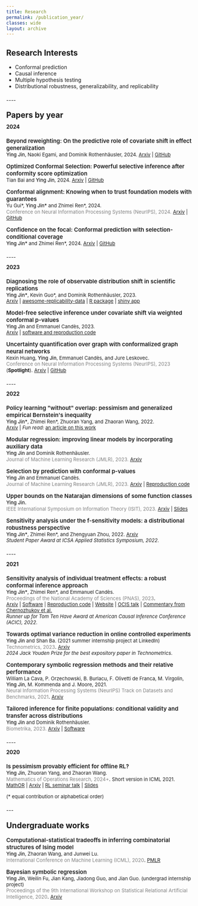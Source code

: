 ```yaml
---
title: Research
permalink: /publication_year/ 
classes: wide
layout: archive
---
```


## Research Interests


- Conformal prediction
- Causal inference 
- Multiple hypothesis testing 
- Distributional robustness, generalizability, and replicability

<p style="margin-bottom: 20px;"> </p>
---- 
<p style="margin-bottom: -10px;"> </p>

## Papers by year
<p style="margin-bottom: -10px;"> </p>

#### 2024

<p style="margin-bottom: 20px;"> </p>

<span style="font-size:15px;font-weight: 600;">Beyond reweighting: On the predictive role of covariate shift in effect generalization</span>   
 <span style="font-size:13px;font-weight:500;">Ying Jin</span><span style="font-size:13px;">, <span style="font-size:13px;">Naoki Egami, and Dominik Rothenhäusler, 2024. [Arxiv](https://arxiv.org/abs/2412.08869) | [GitHub](https://github.com/ying531/predictive-shift)</span> 
 
 
<span style="font-size:15px;font-weight: 600;">Optimized Conformal Selection: Powerful selective inference after conformity score optimization</span>   
 <span style="font-size:13px;">Tian Bai and </span><span style="font-size:13px;font-weight:500;">Ying Jin</span><span style="font-size:13px;">, 2024. [Arxiv](https://arxiv.org/abs/2411.17983) | [GitHub](https://github.com/Tian-Bai/OptCS)</span> 


<span style="font-size:15px;font-weight: 600;">Conformal alignment: Knowing when to trust foundation models with guarantees</span>   
 <span style="font-size:13px;">Yu Gui\*, </span><span style="font-size:13px;font-weight:500;">Ying Jin\*</span><span style="font-size:13px;"> and Zhimei Ren\*, 2024.</span>    
 <span style="color:grey;font-size:13px;">Conference on Neural Information Processing Systems (NeurIPS), 2024.</span> <span style="font-size:13px;">[Arxiv](https://arxiv.org/abs/2405.10301) | [GitHub](https://github.com/yugjerry/conformal-alignment)</span> 
 
<span style="font-size:15px;font-weight: 600;">Confidence on the focal: Conformal prediction with selection-conditional coverage</span>   
 <span style="font-size:13px;font-weight:500;">Ying Jin\*</span><span style="font-size:13px;"> and Zhimei Ren\*, 2024. [Arxiv](https://arxiv.org/abs/2403.03868) | [GitHub](https://github.com/ying531/JOMI-paper)</span> 
 

<p style="margin-bottom: 20px;"> </p>
----
<p style="margin-bottom: -10px;"> </p>

#### 2023

<p style="margin-bottom: 20px;"> </p>

<span style="font-size:15px;font-weight: 600;">Diagnosing the role of observable distribution shift in scientific replications</span>          
  <span style="font-size:13px;font-weight:500;">Ying Jin\*</span><span style="font-size:13px;">, Kevin Guo\*, and Dominik Rothenhäusler, 2023.</span>   
  <span style="font-size:13px;">[Arxiv](https://arxiv.org/abs/2309.01056) | [awesome-replicability-data](https://github.com/ying531/awesome-replicability-data) | [R package](https://github.com/ying531/repDiagnosis) | [shiny app](https://mbzlnj-ying-jin.shinyapps.io/shiny/)</span>

<span style="font-size:15px;font-weight: 600;">Model-free selective inference under covariate shift via weighted conformal p-values</span>    
  <span style="font-size:13px;font-weight:500;">Ying Jin</span><span style="font-size:13px;"> and Emmanuel Candès, 2023.</span>   
  <span style="font-size:13px;">[Arxiv](https://arxiv.org/abs/2307.09291) | [software and reproduction code](https://github.com/ying531/conformal-selection)</span>




<span style="font-size:15px;font-weight: 600;">Uncertainty quantification over graph with conformalized graph neural networks</span>         
  <span style="font-size:13px;">Kexin Huang, </span><span style="font-size:13px;font-weight:500;">Ying Jin</span><span style="font-size:13px;">, Emmanuel Candès, and Jure Leskovec.</span>  
    <span style="color:grey;font-size:13px;">Conference on Neural Information Processing Systems (NeurIPS), 2023</span>  <span style="font-size:13px;">(**Spotlight**)</span>. 
    <span style="font-size:13px;">[Arxiv](https://arxiv.org/abs/2305.14535) | [GitHub](https://github.com/snap-stanford/conformalized-gnn)</span>


<p style="margin-bottom: 20px;"> </p>
----
<p style="margin-bottom: -10px;"> </p>

#### 2022

<p style="margin-bottom: 20px;"> </p>

<span style="font-size:15px;font-weight: 600;">Policy learning "without" overlap: pessimism and generalized empirical Bernstein's inequality</span>          
  <span style="font-size:13px;font-weight:500;">Ying Jin\*</span><span style="font-size:13px;">, Zhimei Ren\*, Zhuoran Yang, and Zhaoran Wang, 2022.</span>    
  <span style="font-size:13px;">[Arxiv](https://arxiv.org/abs/2212.09900) | *Fun read:* [an article on this work](https://gerben-oostra.medium.com/policy-learning-without-overlap-is-it-possible-c304dec76240)</span>

<span style="font-size:15px;font-weight: 600;">Modular regression: improving linear models by incorporating auxiliary data</span>          
  <span style="font-size:13px;font-weight:500;">Ying Jin</span><span style="font-size:13px"> and Dominik Rothenhäusler.</span>    
  <span style="color:grey;font-size:13px;">Journal of Machine Learning Research (JMLR), 2023.</span>  <span style="font-size:13px">[Arxiv](https://arxiv.org/abs/2211.10032)</span>



<span style="font-size:15px;font-weight: 600;">Selection by prediction with conformal p-values</span>         
  <span style="font-size:13px;font-weight:500;">Ying Jin</span><span style="font-size:13px"> and Emmanuel Candès.</span>      
  <span style="color:grey;font-size:13px;">Journal of Machine Learning Research (JMLR), 2023.</span> <span style="font-size:13px">[Arxiv](https://arxiv.org/abs/2210.01408) | [Reproduction code](https://github.com/ying531/selcf_paper)</span>



<span style="font-size:15px;font-weight: 600;">Upper bounds on the Natarajan dimensions of some function classes</span>       
  <span style="font-size:13px;font-weight:500;">Ying Jin.</span>    
  <span style="color:grey;font-size:13px;">IEEE International Symposium on Information Theory (ISIT), 2023.</span>  <span style="font-size:13px">[Arxiv](https://arxiv.org/pdf/2209.07015.pdf) | [Slides](/assets/files/slides_natarajan.pdf)</span>  



<span style="font-size:15px;font-weight: 600;">Sensitivity analysis under the f-sensitivity models: a distributional robustness perspective</span>        
  <span style="font-size:13px;font-weight:500;">Ying Jin\*</span><span style="font-size:13px;">, Zhimei Ren\*, and Zhengyuan Zhou, 2022. [Arxiv](https://arxiv.org/abs/2203.04373)</span>  
  <span style="font-size:13px;">*Student Paper Award at ICSA Applied Statistics Symposium, 2022*.</span>


<p style="margin-bottom: 20px;"> </p>
----
<p style="margin-bottom: -10px;"> </p>

#### 2021

<p style="margin-bottom: 20px;"> </p>

<span style="font-size:15px;font-weight: 600;">Sensitivity analysis of individual treatment effects: a robust conformal inference approach</span>         
  <span style="font-size:13px;font-weight:500;">Ying Jin\*</span><span style="font-size:13px">, Zhimei Ren\*, and Emmanuel Candès.</span>    
  <span style="color:grey;font-size:13px;">Proceedings of the National Academy of Sciences (PNAS), 2023</span>.  
  <span style="font-size:13px">[Arxiv](https://arxiv.org/abs/2111.12161) | [Software](https://github.com/zhimeir/cfsensitivity) | [Reproduction code](https://github.com/ying531/cfsensitivity_paper/blob/main/README.md) | [Website](https://zhimeir.github.io/cfsensitivity/) | [OCIS talk](https://www.youtube.com/watch?v=aM3auY7kgSA) | [Commentary from Chernozhukov et al.](https://www.pnas.org/doi/full/10.1073/pnas.2300458120)</span>    
  <span style="font-size:13px">*Runner up for Tom Ten Have Award at American Causal Inference Conference (ACIC), 2022*.</span>  


<span style="font-size:15px;font-weight: 600;">Towards optimal variance reduction in online controlled experiments</span>        
  <span style="font-size:13px;font-weight:500;">Ying Jin</span><span style="font-size:13px"> and Shan Ba. (2021 summer internship project at LinkedIn) </span>   
  <span style="color:grey;font-size:13px;">Technometrics, 2023</span>. <span style="font-size:13px"> [Arxiv](https://arxiv.org/abs/2110.13406)</span>   
  <span style="font-size:13px">*2024 Jack Youden Prize for the best expository paper in Technometrics*.</span>




<span style="font-size:15px;font-weight: 600;">Contemporary symbolic regression methods and their relative performance</span>        
  <span style="font-size:13px">William La Cava, P. Orzechowski, B. Burlacu, F. Olivetti de Franca, M. Virgolin,</span> <span style="font-size:13px;font-weight:500;">Ying Jin</span><span style="font-size:13px">, M. Kommenda and J. Moore, 2021.</span>    
  <span style="color:grey;font-size:13px;">Neural Information Processing Systems (NeurIPS) Track on Datasets and Benchmarks, 2021</span>. <span style="font-size:13px">[Arxiv](https://arxiv.org/pdf/2107.14351.pdf)</span>


<span style="font-size:15px;font-weight: 600;">Tailored inference for finite populations: conditional validity and transfer across distributions</span>          
  <span style="font-size:13px;font-weight:500;">Ying Jin</span><span style="font-size:13px"> and Dominik Rothenhäusler.</span>     
  <span style="color:grey;font-size:13px;">Biometrika, 2023.</span>  <span style="font-size:13px">[Arxiv](https://arxiv.org/pdf/2104.04565.pdf) | [Software](https://github.com/ying531/transinf) </span>


<p style="margin-bottom: 20px;"> </p>
----
<p style="margin-bottom: -10px;"> </p>

#### 2020

<p style="margin-bottom: 20px;"> </p>

<span style="font-size:15px;font-weight: 600;">Is pessimism provably efficient for offline RL?</span>   
  <span style="font-size:13px;font-weight:500;">Ying Jin</span><span style="font-size:13px">, Zhuoran Yang, and Zhaoran Wang.</span>  
  <span style="color:grey;font-size:13px;">Mathematics of Operations Research, 2024+</span>. <span style="font-size:13px">Short version in ICML 2021. [MathOR](https://pubsonline.informs.org/doi/full/10.1287/moor.2022.0216) | [Arxiv](https://arxiv.org/pdf/2012.15085.pdf) | [RL seminar talk](https://www.youtube.com/watch?v=vo6HZUDXE1w) | [Slides](/assets/files/slides_pessimism.pdf)</span>   




 


<span style="font-size:13px">(* equal contribution or alphabetical order)</span>


<p style="margin-bottom: 20px;"> </p>
---

<p style="margin-bottom: -10px;"> </p>

## Undergraduate works










<span style="font-size:15px;font-weight: 600;">Computational-statistical tradeoffs in inferring combinatorial structures of Ising model</span>      
  <span style="font-size:13px;font-weight:500;">Ying Jin</span><span style="font-size:13px">, Zhaoran Wang, and Junwei Lu.</span>  
 <span style="color:grey;font-size:13px;">International Conference on Machine Learning (ICML), 2020</span>. <span style="font-size:13px">[PMLR](http://proceedings.mlr.press/v119/jin20g.html)</span>



<span style="font-size:15px;font-weight: 600;">Bayesian symbolic regression</span>    
  <span style="font-size:13px;font-weight:500;">Ying Jin</span><span style="font-size:13px">, Weilin Fu, Jian Kang, Jiadong Guo, and Jian Guo. (undergrad internship project)</span>   
<span style="color:grey;font-size:13px;">Proceedings of the 9th International Workshop on Statistical Relational Artificial Intelligence, 2020</span>. <span style="font-size:13px">[Arxiv](https://arxiv.org/pdf/1910.08892.pdf)</span>
